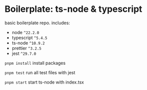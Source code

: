 # Boilerplate: ts-node & typescript

basic boilerplate repo.
includes:

- node `^22.2.0`
- typescript `^5.4.5`
- ts-node `^10.9.2`
- prettier `^3.2.5`
- jest `^29.7.0`

`pnpm install` install packages

`pnpm test` run all test files with jest

`pnpm start` start ts-node with index.tsx
